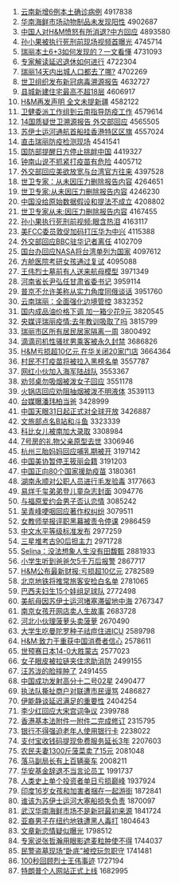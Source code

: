 1. [云南新增6例本土确诊病例](http://www.baidu.com/baidu?cl=3&tn=SE_baiduhomet8_jmjb7mjw&rsv_dl=fyb_top&fr=top1000&wd=%D4%C6%C4%CF%D0%C2%D4%F66%C0%FD%B1%BE%CD%C1%C8%B7%D5%EF%B2%A1%C0%FD) 4917838
1. [华南海鲜市场动物制品未发现阳性](http://www.baidu.com/baidu?cl=3&tn=SE_baiduhomet8_jmjb7mjw&rsv_dl=fyb_top&fr=top1000&wd=%BB%AA%C4%CF%BA%A3%CF%CA%CA%D0%B3%A1%B6%AF%CE%EF%D6%C6%C6%B7%CE%B4%B7%A2%CF%D6%D1%F4%D0%D4) 4902687
1. [中国人对H&M愤怒有所消退?中方回应](http://www.baidu.com/baidu?cl=3&tn=SE_baiduhomet8_jmjb7mjw&rsv_dl=fyb_top&fr=top1000&wd=%D6%D0%B9%FA%C8%CB%B6%D4H%26M%B7%DF%C5%AD%D3%D0%CB%F9%CF%FB%CD%CB%3F%D6%D0%B7%BD%BB%D8%D3%A6) 4893580
1. [孙小果被执行死刑前现场视频首曝光](http://www.baidu.com/baidu?cl=3&tn=SE_baiduhomet8_jmjb7mjw&rsv_dl=fyb_top&fr=top1000&wd=%CB%EF%D0%A1%B9%FB%B1%BB%D6%B4%D0%D0%CB%C0%D0%CC%C7%B0%CF%D6%B3%A1%CA%D3%C6%B5%CA%D7%C6%D8%B9%E2) 4745714
1. [瑞丽本土6+3如何发现的？一文看懂](http://www.baidu.com/baidu?cl=3&tn=SE_baiduhomet8_jmjb7mjw&rsv_dl=fyb_top&fr=top1000&wd=%C8%F0%C0%F6%B1%BE%CD%C16%2B3%C8%E7%BA%CE%B7%A2%CF%D6%B5%C4%A3%BF%D2%BB%CE%C4%BF%B4%B6%AE) 4731093
1. [专家解读延迟退休如何进行](http://www.baidu.com/baidu?cl=3&tn=SE_baiduhomet8_jmjb7mjw&rsv_dl=fyb_top&fr=top1000&wd=%D7%A8%BC%D2%BD%E2%B6%C1%D1%D3%B3%D9%CD%CB%D0%DD%C8%E7%BA%CE%BD%F8%D0%D0) 4722304
1. [瑞丽14天内出城人口都去了哪?](http://www.baidu.com/baidu?cl=3&tn=SE_baiduhomet8_jmjb7mjw&rsv_dl=fyb_top&fr=top1000&wd=%C8%F0%C0%F614%CC%EC%C4%DA%B3%F6%B3%C7%C8%CB%BF%DA%B6%BC%C8%A5%C1%CB%C4%C4%3F) 4702269
1. [世卫组织发布新冠病毒溯源报告](http://www.baidu.com/baidu?cl=3&tn=SE_baiduhomet8_jmjb7mjw&rsv_dl=fyb_top&fr=top1000&wd=%CA%C0%CE%C0%D7%E9%D6%AF%B7%A2%B2%BC%D0%C2%B9%DA%B2%A1%B6%BE%CB%DD%D4%B4%B1%A8%B8%E6) 4632727
1. [县城新建住宅最高不超18层](http://www.baidu.com/baidu?cl=3&tn=SE_baiduhomet8_jmjb7mjw&rsv_dl=fyb_top&fr=top1000&wd=%CF%D8%B3%C7%D0%C2%BD%A8%D7%A1%D5%AC%D7%EE%B8%DF%B2%BB%B3%AC18%B2%E3) 4606917
1. [H&M再发声明 全文未提新疆](http://www.baidu.com/baidu?cl=3&tn=SE_baiduhomet8_jmjb7mjw&rsv_dl=fyb_top&fr=top1000&wd=H%26M%D4%D9%B7%A2%C9%F9%C3%F7%20%C8%AB%CE%C4%CE%B4%CC%E1%D0%C2%BD%AE) 4582122
1. [卫健委派工作组到云南指导防疫工作](http://www.baidu.com/baidu?cl=3&tn=SE_baiduhomet8_jmjb7mjw&rsv_dl=fyb_top&fr=top1000&wd=%CE%C0%BD%A1%CE%AF%C5%C9%B9%A4%D7%F7%D7%E9%B5%BD%D4%C6%C4%CF%D6%B8%B5%BC%B7%C0%D2%DF%B9%A4%D7%F7) 4579614
1. [14国质疑世卫溯源报告 外交部回应](http://www.baidu.com/baidu?cl=3&tn=SE_baiduhomet8_jmjb7mjw&rsv_dl=fyb_top&fr=top1000&wd=14%B9%FA%D6%CA%D2%C9%CA%C0%CE%C0%CB%DD%D4%B4%B1%A8%B8%E6%20%CD%E2%BD%BB%B2%BF%BB%D8%D3%A6) 4565505
1. [苏伊士运河通航首船挂香港特区区旗](http://www.baidu.com/baidu?cl=3&tn=SE_baiduhomet8_jmjb7mjw&rsv_dl=fyb_top&fr=top1000&wd=%CB%D5%D2%C1%CA%BF%D4%CB%BA%D3%CD%A8%BA%BD%CA%D7%B4%AC%B9%D2%CF%E3%B8%DB%CC%D8%C7%F8%C7%F8%C6%EC) 4557024
1. [直击瑞丽防疫检测现场](http://www.baidu.com/baidu?cl=3&tn=SE_baiduhomet8_jmjb7mjw&rsv_dl=fyb_top&fr=top1000&wd=%D6%B1%BB%F7%C8%F0%C0%F6%B7%C0%D2%DF%BC%EC%B2%E2%CF%D6%B3%A1) 4541541
1. [国防部提醒日方停止挑衅中国](http://www.baidu.com/baidu?cl=3&tn=SE_baiduhomet8_jmjb7mjw&rsv_dl=fyb_top&fr=top1000&wd=%B9%FA%B7%C0%B2%BF%CC%E1%D0%D1%C8%D5%B7%BD%CD%A3%D6%B9%CC%F4%D0%C6%D6%D0%B9%FA) 4419327
1. [钟南山说不抓紧打疫苗有危险](http://www.baidu.com/baidu?cl=3&tn=SE_baiduhomet8_jmjb7mjw&rsv_dl=fyb_top&fr=top1000&wd=%D6%D3%C4%CF%C9%BD%CB%B5%B2%BB%D7%A5%BD%F4%B4%F2%D2%DF%C3%E7%D3%D0%CE%A3%CF%D5) 4405712
1. [外交部回应美欲放宽与台湾官方往来](http://www.baidu.com/baidu?cl=3&tn=SE_baiduhomet8_jmjb7mjw&rsv_dl=fyb_top&fr=top1000&wd=%CD%E2%BD%BB%B2%BF%BB%D8%D3%A6%C3%C0%D3%FB%B7%C5%BF%ED%D3%EB%CC%A8%CD%E5%B9%D9%B7%BD%CD%F9%C0%B4) 4397528
1. [世卫专家：从未因压力删除报告内容](http://www.baidu.com/baidu?cl=3&tn=SE_baiduhomet8_jmjb7mjw&rsv_dl=fyb_top&fr=top1000&wd=%CA%C0%CE%C0%D7%A8%BC%D2%A3%BA%B4%D3%CE%B4%D2%F2%D1%B9%C1%A6%C9%BE%B3%FD%B1%A8%B8%E6%C4%DA%C8%DD) 4264651
1. [世卫专家:从未因压力删除报告内容](http://www.baidu.com/baidu?cl=3&tn=SE_baiduhomet8_jmjb7mjw&rsv_dl=fyb_top&fr=top1000&wd=%CA%C0%CE%C0%D7%A8%BC%D2%3A%B4%D3%CE%B4%D2%F2%D1%B9%C1%A6%C9%BE%B3%FD%B1%A8%B8%E6%C4%DA%C8%DD) 4246230
1. [中国没给原始数据假设和提法不成立](http://www.baidu.com/baidu?cl=3&tn=SE_baiduhomet8_jmjb7mjw&rsv_dl=fyb_top&fr=top1000&wd=%D6%D0%B9%FA%C3%BB%B8%F8%D4%AD%CA%BC%CA%FD%BE%DD%BC%D9%C9%E8%BA%CD%CC%E1%B7%A8%B2%BB%B3%C9%C1%A2) 4208802
1. [世卫专家从未:因压力删除报告内容](http://www.baidu.com/baidu?cl=3&tn=SE_baiduhomet8_jmjb7mjw&rsv_dl=fyb_top&fr=top1000&wd=%CA%C0%CE%C0%D7%A8%BC%D2%B4%D3%CE%B4%3A%D2%F2%D1%B9%C1%A6%C9%BE%B3%FD%B1%A8%B8%E6%C4%DA%C8%DD) 4167455
1. [孙小果执行死刑前视频:眼含热泪](http://www.baidu.com/baidu?cl=3&tn=SE_baiduhomet8_jmjb7mjw&rsv_dl=fyb_top&fr=top1000&wd=%CB%EF%D0%A1%B9%FB%D6%B4%D0%D0%CB%C0%D0%CC%C7%B0%CA%D3%C6%B5%3A%D1%DB%BA%AC%C8%C8%C0%E1) 4163117
1. [美FCC委员敦促加码打压华为中兴](http://www.baidu.com/baidu?cl=3&tn=SE_baiduhomet8_jmjb7mjw&rsv_dl=fyb_top&fr=top1000&wd=%C3%C0FCC%CE%AF%D4%B1%B6%D8%B4%D9%BC%D3%C2%EB%B4%F2%D1%B9%BB%AA%CE%AA%D6%D0%D0%CB) 4115388
1. [外交部回应BBC驻华记者离任](http://www.baidu.com/baidu?cl=3&tn=SE_baiduhomet8_jmjb7mjw&rsv_dl=fyb_top&fr=top1000&wd=%CD%E2%BD%BB%B2%BF%BB%D8%D3%A6BBC%D7%A4%BB%AA%BC%C7%D5%DF%C0%EB%C8%CE) 4102709
1. [国台办回应NASA将台湾单列为国家](http://www.baidu.com/baidu?cl=3&tn=SE_baiduhomet8_jmjb7mjw&rsv_dl=fyb_top&fr=top1000&wd=%B9%FA%CC%A8%B0%EC%BB%D8%D3%A6NASA%BD%AB%CC%A8%CD%E5%B5%A5%C1%D0%CE%AA%B9%FA%BC%D2) 4097612
1. [方舱医院考研女孩通过复试](http://www.baidu.com/baidu?cl=3&tn=SE_baiduhomet8_jmjb7mjw&rsv_dl=fyb_top&fr=top1000&wd=%B7%BD%B2%D5%D2%BD%D4%BA%BF%BC%D1%D0%C5%AE%BA%A2%CD%A8%B9%FD%B8%B4%CA%D4) 4095088
1. [王伟烈士墓前有人送来航母模型](http://www.baidu.com/baidu?cl=3&tn=SE_baiduhomet8_jmjb7mjw&rsv_dl=fyb_top&fr=top1000&wd=%CD%F5%CE%B0%C1%D2%CA%BF%C4%B9%C7%B0%D3%D0%C8%CB%CB%CD%C0%B4%BA%BD%C4%B8%C4%A3%D0%CD) 3971349
1. [河南省长尹弘任甘肃省委书记](http://www.baidu.com/baidu?cl=3&tn=SE_baiduhomet8_jmjb7mjw&rsv_dl=fyb_top&fr=top1000&wd=%BA%D3%C4%CF%CA%A1%B3%A4%D2%FC%BA%EB%C8%CE%B8%CA%CB%E0%CA%A1%CE%AF%CA%E9%BC%C7) 3959114
1. [普京不允许美称从实力角度同俄谈话](http://www.baidu.com/baidu?cl=3&tn=SE_baiduhomet8_jmjb7mjw&rsv_dl=fyb_top&fr=top1000&wd=%C6%D5%BE%A9%B2%BB%D4%CA%D0%ED%C3%C0%B3%C6%B4%D3%CA%B5%C1%A6%BD%C7%B6%C8%CD%AC%B6%ED%CC%B8%BB%B0) 3951760
1. [云南瑞丽：全面强化边境管控](http://www.baidu.com/baidu?cl=3&tn=SE_baiduhomet8_jmjb7mjw&rsv_dl=fyb_top&fr=top1000&wd=%D4%C6%C4%CF%C8%F0%C0%F6%A3%BA%C8%AB%C3%E6%C7%BF%BB%AF%B1%DF%BE%B3%B9%DC%BF%D8) 3832352
1. [国内成品油价格下调 加一箱少花9元](http://www.baidu.com/baidu?cl=3&tn=SE_baiduhomet8_jmjb7mjw&rsv_dl=fyb_top&fr=top1000&wd=%B9%FA%C4%DA%B3%C9%C6%B7%D3%CD%BC%DB%B8%F1%CF%C2%B5%F7%20%BC%D3%D2%BB%CF%E4%C9%D9%BB%A89%D4%AA) 3820545
1. [央媒评瑞丽疫情:去年教训吸取了吗](http://www.baidu.com/baidu?cl=3&tn=SE_baiduhomet8_jmjb7mjw&rsv_dl=fyb_top&fr=top1000&wd=%D1%EB%C3%BD%C6%C0%C8%F0%C0%F6%D2%DF%C7%E9%3A%C8%A5%C4%EA%BD%CC%D1%B5%CE%FC%C8%A1%C1%CB%C2%F0) 3815799
1. [瑞丽市区所有居民居家隔离一周](http://www.baidu.com/baidu?cl=3&tn=SE_baiduhomet8_jmjb7mjw&rsv_dl=fyb_top&fr=top1000&wd=%C8%F0%C0%F6%CA%D0%C7%F8%CB%F9%D3%D0%BE%D3%C3%F1%BE%D3%BC%D2%B8%F4%C0%EB%D2%BB%D6%DC) 3800492
1. [滴滴司机性骚扰男乘客被永久封禁](http://www.baidu.com/baidu?cl=3&tn=SE_baiduhomet8_jmjb7mjw&rsv_dl=fyb_top&fr=top1000&wd=%B5%CE%B5%CE%CB%BE%BB%FA%D0%D4%C9%A7%C8%C5%C4%D0%B3%CB%BF%CD%B1%BB%D3%C0%BE%C3%B7%E2%BD%FB) 3686826
1. [H&M亏损超10亿元 在华关闭20家门店](http://www.baidu.com/baidu?cl=3&tn=SE_baiduhomet8_jmjb7mjw&rsv_dl=fyb_top&fr=top1000&wd=H%26M%BF%F7%CB%F0%B3%AC10%D2%DA%D4%AA%20%D4%DA%BB%AA%B9%D8%B1%D520%BC%D2%C3%C5%B5%EA) 3664364
1. [村民不打疫苗将被拉入黑榜名单](http://www.baidu.com/baidu?cl=3&tn=SE_baiduhomet8_jmjb7mjw&rsv_dl=fyb_top&fr=top1000&wd=%B4%E5%C3%F1%B2%BB%B4%F2%D2%DF%C3%E7%BD%AB%B1%BB%C0%AD%C8%EB%BA%DA%B0%F1%C3%FB%B5%A5) 3557787
1. [网红小伙加入海军陆战队](http://www.baidu.com/baidu?cl=3&tn=SE_baiduhomet8_jmjb7mjw&rsv_dl=fyb_top&fr=top1000&wd=%CD%F8%BA%EC%D0%A1%BB%EF%BC%D3%C8%EB%BA%A3%BE%FC%C2%BD%D5%BD%B6%D3) 3553367
1. [劝邻桌勿吸烟被泼女子回应](http://www.baidu.com/baidu?cl=3&tn=SE_baiduhomet8_jmjb7mjw&rsv_dl=fyb_top&fr=top1000&wd=%C8%B0%C1%DA%D7%C0%CE%F0%CE%FC%D1%CC%B1%BB%C6%C3%C5%AE%D7%D3%BB%D8%D3%A6) 3551178
1. [火锅店回应劝阻抽烟被泼不明液体](http://www.baidu.com/baidu?cl=3&tn=SE_baiduhomet8_jmjb7mjw&rsv_dl=fyb_top&fr=top1000&wd=%BB%F0%B9%F8%B5%EA%BB%D8%D3%A6%C8%B0%D7%E8%B3%E9%D1%CC%B1%BB%C6%C3%B2%BB%C3%F7%D2%BA%CC%E5) 3539113
1. [台媒曝潘玮柏当爸](http://www.baidu.com/baidu?cl=3&tn=SE_baiduhomet8_jmjb7mjw&rsv_dl=fyb_top&fr=top1000&wd=%CC%A8%C3%BD%C6%D8%C5%CB%E7%E2%B0%D8%B5%B1%B0%D6) 3428999
1. [中国天眼31日起正式对全球开放](http://www.baidu.com/baidu?cl=3&tn=SE_baiduhomet8_jmjb7mjw&rsv_dl=fyb_top&fr=top1000&wd=%D6%D0%B9%FA%CC%EC%D1%DB31%C8%D5%C6%F0%D5%FD%CA%BD%B6%D4%C8%AB%C7%F2%BF%AA%B7%C5) 3426887
1. [文旅部点名B站和斗鱼](http://www.baidu.com/baidu?cl=3&tn=SE_baiduhomet8_jmjb7mjw&rsv_dl=fyb_top&fr=top1000&wd=%CE%C4%C2%C3%B2%BF%B5%E3%C3%FBB%D5%BE%BA%CD%B6%B7%D3%E3) 3323339
1. [科比女儿被南加大录取](http://www.baidu.com/baidu?cl=3&tn=SE_baiduhomet8_jmjb7mjw&rsv_dl=fyb_top&fr=top1000&wd=%BF%C6%B1%C8%C5%AE%B6%F9%B1%BB%C4%CF%BC%D3%B4%F3%C2%BC%C8%A1) 3308984
1. [7号房的礼物父亲原型去世](http://www.baidu.com/baidu?cl=3&tn=SE_baiduhomet8_jmjb7mjw&rsv_dl=fyb_top&fr=top1000&wd=7%BA%C5%B7%BF%B5%C4%C0%F1%CE%EF%B8%B8%C7%D7%D4%AD%D0%CD%C8%A5%CA%C0) 3306946
1. [杭州三胎妈妈回应哺乳期被开](http://www.baidu.com/baidu?cl=3&tn=SE_baiduhomet8_jmjb7mjw&rsv_dl=fyb_top&fr=top1000&wd=%BA%BC%D6%DD%C8%FD%CC%A5%C2%E8%C2%E8%BB%D8%D3%A6%B2%B8%C8%E9%C6%DA%B1%BB%BF%AA) 3197142
1. [中国美协暂停王筱丽会籍](http://www.baidu.com/baidu?cl=3&tn=SE_baiduhomet8_jmjb7mjw&rsv_dl=fyb_top&fr=top1000&wd=%D6%D0%B9%FA%C3%C0%D0%AD%D4%DD%CD%A3%CD%F5%F3%E3%C0%F6%BB%E1%BC%AE) 3191203
1. [中国正向80个国家援助疫苗](http://www.baidu.com/baidu?cl=3&tn=SE_baiduhomet8_jmjb7mjw&rsv_dl=fyb_top&fr=top1000&wd=%D6%D0%B9%FA%D5%FD%CF%F280%B8%F6%B9%FA%BC%D2%D4%AE%D6%FA%D2%DF%C3%E7) 3180361
1. [湖南永顺对公职人员进行毛发验毒](http://www.baidu.com/baidu?cl=3&tn=SE_baiduhomet8_jmjb7mjw&rsv_dl=fyb_top&fr=top1000&wd=%BA%FE%C4%CF%D3%C0%CB%B3%B6%D4%B9%AB%D6%B0%C8%CB%D4%B1%BD%F8%D0%D0%C3%AB%B7%A2%D1%E9%B6%BE) 3177663
1. [易烊千玺弟弟登儿童杂志封面](http://www.baidu.com/baidu?cl=3&tn=SE_baiduhomet8_jmjb7mjw&rsv_dl=fyb_top&fr=top1000&wd=%D2%D7%EC%C8%C7%A7%E7%F4%B5%DC%B5%DC%B5%C7%B6%F9%CD%AF%D4%D3%D6%BE%B7%E2%C3%E6) 3094776
1. [与福原爱约会男子否认恋情](http://www.baidu.com/baidu?cl=3&tn=SE_baiduhomet8_jmjb7mjw&rsv_dl=fyb_top&fr=top1000&wd=%D3%EB%B8%A3%D4%AD%B0%AE%D4%BC%BB%E1%C4%D0%D7%D3%B7%F1%C8%CF%C1%B5%C7%E9) 3085242
1. [吴青峰哽咽回应著作权纠纷](http://www.baidu.com/baidu?cl=3&tn=SE_baiduhomet8_jmjb7mjw&rsv_dl=fyb_top&fr=top1000&wd=%CE%E2%C7%E0%B7%E5%DF%EC%D1%CA%BB%D8%D3%A6%D6%F8%D7%F7%C8%A8%BE%C0%B7%D7) 3079511
1. [女教师举报评职黑幕被责令停课](http://www.baidu.com/baidu?cl=3&tn=SE_baiduhomet8_jmjb7mjw&rsv_dl=fyb_top&fr=top1000&wd=%C5%AE%BD%CC%CA%A6%BE%D9%B1%A8%C6%C0%D6%B0%BA%DA%C4%BB%B1%BB%D4%F0%C1%EE%CD%A3%BF%CE) 2986459
1. [中文水平等级标准发布](http://www.baidu.com/baidu?cl=3&tn=SE_baiduhomet8_jmjb7mjw&rsv_dl=fyb_top&fr=top1000&wd=%D6%D0%CE%C4%CB%AE%C6%BD%B5%C8%BC%B6%B1%EA%D7%BC%B7%A2%B2%BC) 2977259
1. [三星堆考古90后担主力](http://www.baidu.com/baidu?cl=3&tn=SE_baiduhomet8_jmjb7mjw&rsv_dl=fyb_top&fr=top1000&wd=%C8%FD%D0%C7%B6%D1%BF%BC%B9%C590%BA%F3%B5%A3%D6%F7%C1%A6) 2971728
1. [Selina：没法想象人生没有田馥甄](http://www.baidu.com/baidu?cl=3&tn=SE_baiduhomet8_jmjb7mjw&rsv_dl=fyb_top&fr=top1000&wd=Selina%A3%BA%C3%BB%B7%A8%CF%EB%CF%F3%C8%CB%C9%FA%C3%BB%D3%D0%CC%EF%F0%A5%D5%E7) 2881933
1. [小学生听到爸爸欠5千万后报警](http://www.baidu.com/baidu?cl=3&tn=SE_baiduhomet8_jmjb7mjw&rsv_dl=fyb_top&fr=top1000&wd=%D0%A1%D1%A7%C9%FA%CC%FD%B5%BD%B0%D6%B0%D6%C7%B75%C7%A7%CD%F2%BA%F3%B1%A8%BE%AF) 2867717
1. [H&M公布最新财报:亏损超10亿元](http://www.baidu.com/baidu?cl=3&tn=SE_baiduhomet8_jmjb7mjw&rsv_dl=fyb_top&fr=top1000&wd=H%26M%B9%AB%B2%BC%D7%EE%D0%C2%B2%C6%B1%A8%3A%BF%F7%CB%F0%B3%AC10%D2%DA%D4%AA) 2782589
1. [北京地铁将推常旅客安检白名单](http://www.baidu.com/baidu?cl=3&tn=SE_baiduhomet8_jmjb7mjw&rsv_dl=fyb_top&fr=top1000&wd=%B1%B1%BE%A9%B5%D8%CC%FA%BD%AB%CD%C6%B3%A3%C2%C3%BF%CD%B0%B2%BC%EC%B0%D7%C3%FB%B5%A5) 2781065
1. [巴西夫妇生15个娃组足球队](http://www.baidu.com/baidu?cl=3&tn=SE_baiduhomet8_jmjb7mjw&rsv_dl=fyb_top&fr=top1000&wd=%B0%CD%CE%F7%B7%F2%B8%BE%C9%FA15%B8%F6%CD%DE%D7%E9%D7%E3%C7%F2%B6%D3) 2772498
1. [美航母因苏伊士运河堵塞滞留地中海](http://www.baidu.com/baidu?cl=3&tn=SE_baiduhomet8_jmjb7mjw&rsv_dl=fyb_top&fr=top1000&wd=%C3%C0%BA%BD%C4%B8%D2%F2%CB%D5%D2%C1%CA%BF%D4%CB%BA%D3%B6%C2%C8%FB%D6%CD%C1%F4%B5%D8%D6%D0%BA%A3) 2767347
1. [南京女孩开网店卖人生故事](http://www.baidu.com/baidu?cl=3&tn=SE_baiduhomet8_jmjb7mjw&rsv_dl=fyb_top&fr=top1000&wd=%C4%CF%BE%A9%C5%AE%BA%A2%BF%AA%CD%F8%B5%EA%C2%F4%C8%CB%C9%FA%B9%CA%CA%C2) 2683728
1. [河北小伙理菠萝头卖菠萝](http://www.baidu.com/baidu?cl=3&tn=SE_baiduhomet8_jmjb7mjw&rsv_dl=fyb_top&fr=top1000&wd=%BA%D3%B1%B1%D0%A1%BB%EF%C0%ED%B2%A4%C2%DC%CD%B7%C2%F4%B2%A4%C2%DC) 2670490
1. [大学生吃曼陀罗种子祛痘住进ICU](http://www.baidu.com/baidu?cl=3&tn=SE_baiduhomet8_jmjb7mjw&rsv_dl=fyb_top&fr=top1000&wd=%B4%F3%D1%A7%C9%FA%B3%D4%C2%FC%CD%D3%C2%DE%D6%D6%D7%D3%EC%EE%B6%BB%D7%A1%BD%F8ICU) 2589798
1. [H&M:致力于重获中国消费者信心](http://www.baidu.com/baidu?cl=3&tn=SE_baiduhomet8_jmjb7mjw&rsv_dl=fyb_top&fr=top1000&wd=H%26M%3A%D6%C2%C1%A6%D3%DA%D6%D8%BB%F1%D6%D0%B9%FA%CF%FB%B7%D1%D5%DF%D0%C5%D0%C4) 2578611
1. [世预赛日本14-0大胜蒙古](http://www.baidu.com/baidu?cl=3&tn=SE_baiduhomet8_jmjb7mjw&rsv_dl=fyb_top&fr=top1000&wd=%CA%C0%D4%A4%C8%FC%C8%D5%B1%BE14-0%B4%F3%CA%A4%C3%C9%B9%C5) 2577023
1. [女子眼皮被拉链夹住求助消防](http://www.baidu.com/baidu?cl=3&tn=SE_baiduhomet8_jmjb7mjw&rsv_dl=fyb_top&fr=top1000&wd=%C5%AE%D7%D3%D1%DB%C6%A4%B1%BB%C0%AD%C1%B4%BC%D0%D7%A1%C7%F3%D6%FA%CF%FB%B7%C0) 2499155
1. [汪苏泷的脸摔肿了](http://www.baidu.com/baidu?cl=3&tn=SE_baiduhomet8_jmjb7mjw&rsv_dl=fyb_top&fr=top1000&wd=%CD%F4%CB%D5%E3%F1%B5%C4%C1%B3%CB%A4%D6%D7%C1%CB) 2491455
1. [中国成功发射高分十二号02星](http://www.baidu.com/baidu?cl=3&tn=SE_baiduhomet8_jmjb7mjw&rsv_dl=fyb_top&fr=top1000&wd=%D6%D0%B9%FA%B3%C9%B9%A6%B7%A2%C9%E4%B8%DF%B7%D6%CA%AE%B6%FE%BA%C502%D0%C7) 2490477
1. [执法队撕扯商户对联遭市民谩骂](http://www.baidu.com/baidu?cl=3&tn=SE_baiduhomet8_jmjb7mjw&rsv_dl=fyb_top&fr=top1000&wd=%D6%B4%B7%A8%B6%D3%CB%BA%B3%B6%C9%CC%BB%A7%B6%D4%C1%AA%D4%E2%CA%D0%C3%F1%C3%A1%C2%EE) 2486827
1. [伊能静谈延迟满足的重要性](http://www.baidu.com/baidu?cl=3&tn=SE_baiduhomet8_jmjb7mjw&rsv_dl=fyb_top&fr=top1000&wd=%D2%C1%C4%DC%BE%B2%CC%B8%D1%D3%B3%D9%C2%FA%D7%E3%B5%C4%D6%D8%D2%AA%D0%D4) 2404254
1. [李少红回应大宋宫词争议](http://www.baidu.com/baidu?cl=3&tn=SE_baiduhomet8_jmjb7mjw&rsv_dl=fyb_top&fr=top1000&wd=%C0%EE%C9%D9%BA%EC%BB%D8%D3%A6%B4%F3%CB%CE%B9%AC%B4%CA%D5%F9%D2%E9) 2399788
1. [香港基本法附件一附件二完成修订](http://www.baidu.com/baidu?cl=3&tn=SE_baiduhomet8_jmjb7mjw&rsv_dl=fyb_top&fr=top1000&wd=%CF%E3%B8%DB%BB%F9%B1%BE%B7%A8%B8%BD%BC%FE%D2%BB%B8%BD%BC%FE%B6%FE%CD%EA%B3%C9%D0%DE%B6%A9) 2315795
1. [银行不得强迫老年人使用银行卡](http://www.baidu.com/baidu?cl=3&tn=SE_baiduhomet8_jmjb7mjw&rsv_dl=fyb_top&fr=top1000&wd=%D2%F8%D0%D0%B2%BB%B5%C3%C7%BF%C6%C8%C0%CF%C4%EA%C8%CB%CA%B9%D3%C3%D2%F8%D0%D0%BF%A8) 2238022
1. [支付宝收钱码提现免费服务延长3年](http://www.baidu.com/baidu?cl=3&tn=SE_baiduhomet8_jmjb7mjw&rsv_dl=fyb_top&fr=top1000&wd=%D6%A7%B8%B6%B1%A6%CA%D5%C7%AE%C2%EB%CC%E1%CF%D6%C3%E2%B7%D1%B7%FE%CE%F1%D1%D3%B3%A43%C4%EA) 2207603
1. [农民夫妻1300斤菠菜卖了15元](http://www.baidu.com/baidu?cl=3&tn=SE_baiduhomet8_jmjb7mjw&rsv_dl=fyb_top&fr=top1000&wd=%C5%A9%C3%F1%B7%F2%C6%DE1300%BD%EF%B2%A4%B2%CB%C2%F4%C1%CB15%D4%AA) 2081048
1. [落马副局长有上百辆豪车](http://www.baidu.com/baidu?cl=3&tn=SE_baiduhomet8_jmjb7mjw&rsv_dl=fyb_top&fr=top1000&wd=%C2%E4%C2%ED%B8%B1%BE%D6%B3%A4%D3%D0%C9%CF%B0%D9%C1%BE%BA%C0%B3%B5) 2008211
1. [华安基金辞退不当言论员工](http://www.baidu.com/baidu?cl=3&tn=SE_baiduhomet8_jmjb7mjw&rsv_dl=fyb_top&fr=top1000&wd=%BB%AA%B0%B2%BB%F9%BD%F0%B4%C7%CD%CB%B2%BB%B5%B1%D1%D4%C2%DB%D4%B1%B9%A4) 1991737
1. [人类史上单个投资者单日亏损巅峰](http://www.baidu.com/baidu?cl=3&tn=SE_baiduhomet8_jmjb7mjw&rsv_dl=fyb_top&fr=top1000&wd=%C8%CB%C0%E0%CA%B7%C9%CF%B5%A5%B8%F6%CD%B6%D7%CA%D5%DF%B5%A5%C8%D5%BF%F7%CB%F0%E1%DB%B7%E5) 1937924
1. [印度16岁女孩和加害者捆在一起游街](http://www.baidu.com/baidu?cl=3&tn=SE_baiduhomet8_jmjb7mjw&rsv_dl=fyb_top&fr=top1000&wd=%D3%A1%B6%C816%CB%EA%C5%AE%BA%A2%BA%CD%BC%D3%BA%A6%D5%DF%C0%A6%D4%DA%D2%BB%C6%F0%D3%CE%BD%D6) 1872841
1. [谁该为苏伊士运河大塞船损失负责](http://www.baidu.com/baidu?cl=3&tn=SE_baiduhomet8_jmjb7mjw&rsv_dl=fyb_top&fr=top1000&wd=%CB%AD%B8%C3%CE%AA%CB%D5%D2%C1%CA%BF%D4%CB%BA%D3%B4%F3%C8%FB%B4%AC%CB%F0%CA%A7%B8%BA%D4%F0) 1870097
1. [武汉华南海鲜市场不是新冠最初来源](http://www.baidu.com/baidu?cl=3&tn=SE_baiduhomet8_jmjb7mjw&rsv_dl=fyb_top&fr=top1000&wd=%CE%E4%BA%BA%BB%AA%C4%CF%BA%A3%CF%CA%CA%D0%B3%A1%B2%BB%CA%C7%D0%C2%B9%DA%D7%EE%B3%F5%C0%B4%D4%B4) 1841724
1. [亚裔男子在纽约地铁遭黑人毒打](http://www.baidu.com/baidu?cl=3&tn=SE_baiduhomet8_jmjb7mjw&rsv_dl=fyb_top&fr=top1000&wd=%D1%C7%D2%E1%C4%D0%D7%D3%D4%DA%C5%A6%D4%BC%B5%D8%CC%FA%D4%E2%BA%DA%C8%CB%B6%BE%B4%F2) 1804643
1. [文章新恋情疑似曝光](http://www.baidu.com/baidu?cl=3&tn=SE_baiduhomet8_jmjb7mjw&rsv_dl=fyb_top&fr=top1000&wd=%CE%C4%D5%C2%D0%C2%C1%B5%C7%E9%D2%C9%CB%C6%C6%D8%B9%E2) 1798512
1. [专家说张哲瀚用眼影遮麦粒肿使不得](http://www.baidu.com/baidu?cl=3&tn=SE_baiduhomet8_jmjb7mjw&rsv_dl=fyb_top&fr=top1000&wd=%D7%A8%BC%D2%CB%B5%D5%C5%D5%DC%E5%AB%D3%C3%D1%DB%D3%B0%D5%DA%C2%F3%C1%A3%D6%D7%CA%B9%B2%BB%B5%C3) 1744037
1. [民警盗墓现场“卧底”被控玩忽职守](http://www.baidu.com/baidu?cl=3&tn=SE_baiduhomet8_jmjb7mjw&rsv_dl=fyb_top&fr=top1000&wd=%C3%F1%BE%AF%B5%C1%C4%B9%CF%D6%B3%A1%A1%B0%CE%D4%B5%D7%A1%B1%B1%BB%BF%D8%CD%E6%BA%F6%D6%B0%CA%D8) 1741481
1. [100秒回顾烈士王伟事迹](http://www.baidu.com/baidu?cl=3&tn=SE_baiduhomet8_jmjb7mjw&rsv_dl=fyb_top&fr=top1000&wd=100%C3%EB%BB%D8%B9%CB%C1%D2%CA%BF%CD%F5%CE%B0%CA%C2%BC%A3) 1727194
1. [特朗普个人网站正式上线](http://www.baidu.com/baidu?cl=3&tn=SE_baiduhomet8_jmjb7mjw&rsv_dl=fyb_top&fr=top1000&wd=%CC%D8%C0%CA%C6%D5%B8%F6%C8%CB%CD%F8%D5%BE%D5%FD%CA%BD%C9%CF%CF%DF) 1682995
